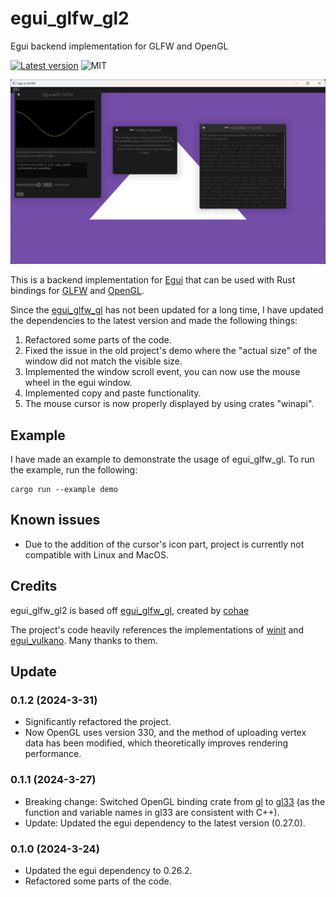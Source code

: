 # egui_glfw_gl2
Egui backend implementation for GLFW and OpenGL

[![Latest version](https://img.shields.io/crates/v/egui_glfw_gl2.svg)](https://crates.io/crates/egui_glfw_gl2)
![MIT](https://img.shields.io/badge/license-MIT-blue.svg)

![Example screenshot](/media/screenshot.jpg)

This is a backend implementation for [Egui](https://github.com/emilk/egui) that can be used with Rust bindings for [GLFW](https://github.com/PistonDevelopers/glfw-rs) and [OpenGL](https://github.com/brendanzab/gl-rs).

Since the [egui_glfw_gl](https://github.com/cohaereo/egui_glfw_gl) has not been updated for a long time, I have updated the dependencies to the latest version and made the following things:
1. Refactored some parts of the code.
2. Fixed the issue in the old project's demo where the "actual size" of the window did not match the visible size.
3. Implemented the window scroll event, you can now use the mouse wheel in the egui window.
4. Implemented copy and paste functionality.
5. The mouse cursor is now properly displayed by using crates "winapi".

## Example
I have made an example to demonstrate the usage of egui_glfw_gl. To run the example, run the following:
```
cargo run --example demo
```

## Known issues
- Due to the addition of the cursor's icon part, project is currently not compatible with Linux and MacOS.

## Credits
egui_glfw_gl2 is based off [egui_glfw_gl](https://github.com/cohaereo/egui_glfw_gl), created by [cohae](https://github.com/cohaereo)

The project's code heavily references the implementations of [winit](https://github.com/rust-windowing/winit) and [egui_vulkano](https://github.com/derivator/egui_vulkano). Many thanks to them.

## Update
### 0.1.2 (2024-3-31)
- Significantly refactored the project.
- Now OpenGL uses version 330, and the method of uploading vertex data has been modified, which theoretically improves rendering performance.
### 0.1.1 (2024-3-27)
- Breaking change: Switched OpenGL binding crate from [gl](https://crates.io/crates/gl) to [gl33](https://crates.io/crates/gl33) (as the function and variable names in gl33 are consistent with C++).
- Update: Updated the egui dependency to the latest version (0.27.0).
### 0.1.0 (2024-3-24)
- Updated the egui dependency to 0.26.2.
- Refactored some parts of the code.
